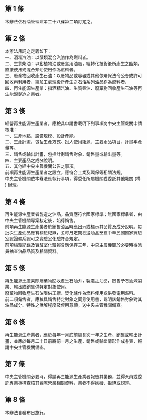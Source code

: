 第 1 條
-------
本辦法依石油管理法第三十八條第三項訂定之。

第 2 條
-------
本辦法用詞之定義如下：  
一、酒精汽油：以醇類混合汽油作為燃料者。  
二、生質柴油：以動植物油或廢食用油脂，經轉化技術後所產生之酯類，  
    直接使用或混合柴油使用作為燃料者。  
三、廢棄物回收產生石油：以廢物品或容器或其他依環保法令公告或許可  
    回收再利用者，經加工處理後所產生之石油系列油品作為燃料者。  
四、再生能源生產業：指酒精汽油、生質柴油、廢棄物回收產生石油等再  
    生能源製造之業者。

第 3 條
-------
經營再生能源生產業者，應檢具申請書載明下列事項向中央主管機關申請  
核准：  
一、生產地點、設備規模、設計產能。  
二、生產計畫，包括生產方式、投入使用能源、主要產品項目、計畫年產  
    量等。  
三、銷售或輸出計畫，包括計劃銷售對象、銷售量或輸出量等。  
四、主要產品之成分說明。  
五、其他經中央主管機關公告之事項。  
前項再生能源生產業者之設立，應符合工業及環保等相關法規。  
中央主管機關依本辦法應執行事項，得委任所屬機關或委託其他機關 (構  
) 辦理。

第 4 條
-------
再生能源生產業者製造之油品，品質應符合國家標準；無國家標準者，由  
中央主管機關專案核定後，始得銷售。  
前項再生能源生產業者於銷售油品時應出示或標示其品質及成分說明。每  
批次生產油品應有檢驗紀錄，並每月定期檢送油品至經中華民國國家實驗  
室認證體系認可之實驗室化驗符合規定。  
前項檢驗紀錄及實驗室化驗報告應保存三年，中央主管機關於必要時得派  
員抽查油品品質及相關資料。

第 5 條
-------
再生能源生產業除廢棄物回收產生石油外，製造之油品，限售予石油煉製  
業、輸出或銷售供特定對象使用。  
廢棄物回收產生石油限供工廠、焚化爐作為燃料使用或供發電用燃料。  
前二項銷售者，應檢具銷售特定對象之同意使用書，載明該銷售對象對其  
油品成分、特性之瞭解程度及使用意願，送中央主管機關備查。

第 6 條
-------
再生能源生產業者，應於每年十月底前編具次一年之生產、銷售或輸出計  
畫，並應於每月二十日前將前一月之生產、銷售或輸出情形作成書表，報  
請中央主管機關備查。

第 7 條
-------
中央主管機關必要時，得請再生能源生產業者報告其業務，並得派員或委  
託專業機構查核其實際營業相關資料，業者不得妨礙、拒絕或規避。

第 8 條
-------
本辦法自發布日施行。


